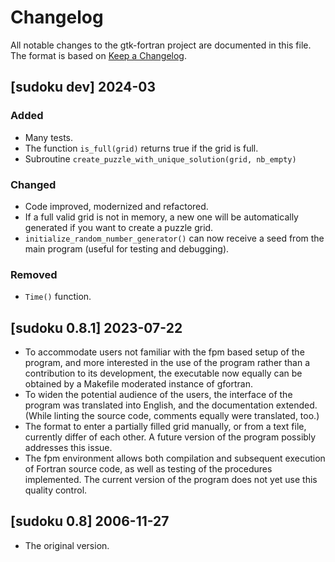 # Changelog

All notable changes to the gtk-fortran project are documented in this file. The
format is based on [Keep a Changelog](https://keepachangelog.com/en/1.1.0/).

## [sudoku dev] 2024-03

### Added
- Many tests.
- The function `is_full(grid)` returns true if the grid is full.
- Subroutine `create_puzzle_with_unique_solution(grid, nb_empty)`

### Changed
- Code improved, modernized and refactored.
- If a full valid grid is not in memory, a new one will be automatically
generated if you want to create a puzzle grid.
- `initialize_random_number_generator()` can now receive a seed from the main
program (useful for testing and debugging).

### Removed
- `Time()` function.


## [sudoku 0.8.1] 2023-07-22

- To accommodate users not familiar with the fpm based setup of the program,
  and more interested in the use of the program rather than a contribution to
  its development, the executable now equally can be obtained by a Makefile
  moderated instance of gfortran.
- To widen the potential audience of the users, the interface of the program
  was translated into English, and the documentation extended.  (While linting
  the source code, comments equally were translated, too.)
- The format to enter a partially filled grid manually, or from a text file,
  currently differ of each other.  A future version of the program possibly
  addresses this issue.
- The fpm environment allows both compilation and subsequent execution of
  Fortran source code, as well as testing of the procedures implemented.  The
  current version of the program does not yet use this quality control.


## [sudoku 0.8] 2006-11-27

- The original version.
